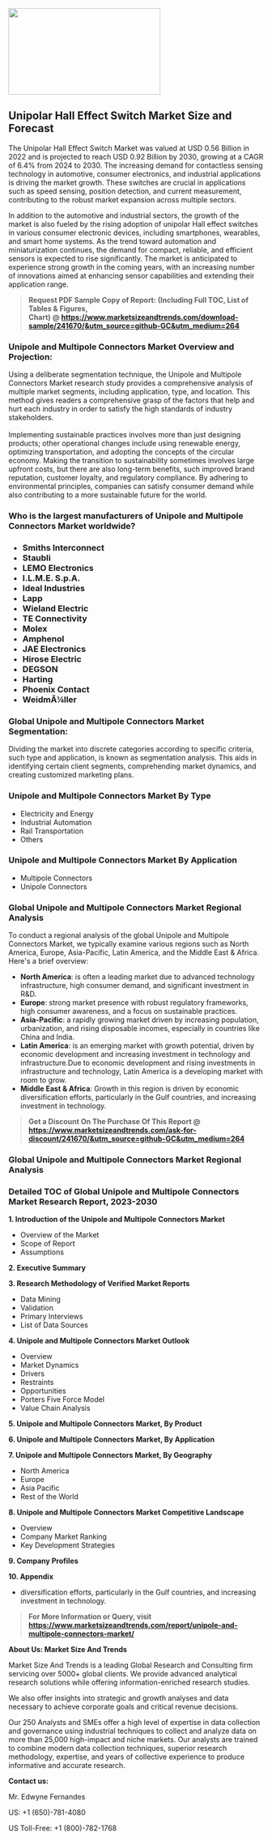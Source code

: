 <p><img class="alignnone size-medium wp-image-20088" src="https://ffe5etoiles.com/wp-content/uploads/2024/12/MST1-300x171.png" alt="" width="300" height="171" /></p><h2>Unipolar Hall Effect Switch Market Size and Forecast</h2><p>The Unipolar Hall Effect Switch Market was valued at USD 0.56 Billion in 2022 and is projected to reach USD 0.92 Billion by 2030, growing at a CAGR of 6.4% from 2024 to 2030. The increasing demand for contactless sensing technology in automotive, consumer electronics, and industrial applications is driving the market growth. These switches are crucial in applications such as speed sensing, position detection, and current measurement, contributing to the robust market expansion across multiple sectors.</p><p>In addition to the automotive and industrial sectors, the growth of the market is also fueled by the rising adoption of unipolar Hall effect switches in various consumer electronic devices, including smartphones, wearables, and smart home systems. As the trend toward automation and miniaturization continues, the demand for compact, reliable, and efficient sensors is expected to rise significantly. The market is anticipated to experience strong growth in the coming years, with an increasing number of innovations aimed at enhancing sensor capabilities and extending their application range.</p></p><blockquote id="" class=""><strong>Request PDF Sample Copy of Report: (Including Full TOC, List of Tables &amp; Figures, Chart)&nbsp;@&nbsp;<strong><a href="https://www.marketsizeandtrends.com/download-sample/241670/&utm_source=github-GC&utm_medium=264" target="_blank">https://www.marketsizeandtrends.com/download-sample/241670/&utm_source=github-GC&utm_medium=264</a></strong></strong></blockquote><h3 id="" class="">Unipole and Multipole Connectors Market&nbsp;Overview and Projection:</h3><p id="" class="">Using a deliberate segmentation technique, the Unipole and Multipole Connectors Market research study provides a comprehensive analysis of multiple market segments, including application, type, and location. This method gives readers a comprehensive grasp of the factors that help and hurt each industry in order to satisfy the high standards of industry stakeholders. <br /> <br />Implementing sustainable practices involves more than just designing products; other operational changes include using renewable energy, optimizing transportation, and adopting the concepts of the circular economy. Making the transition to sustainability sometimes involves large upfront costs, but there are also long-term benefits, such improved brand reputation, customer loyalty, and regulatory compliance. By adhering to environmental principles, companies can satisfy consumer demand while also contributing to a more sustainable future for the world.</p><h3 id="" class="">Who is the largest manufacturers of&nbsp;Unipole and Multipole Connectors Market worldwide?</h3><h3 class=""><p><ul><li>Smiths Interconnect </li><li> Staubli </li><li> LEMO Electronics </li><li> I.L.M.E. S.p.A. </li><li> Ideal Industries </li><li> Lapp </li><li> Wieland Electric </li><li> TE Connectivity </li><li> Molex </li><li> Amphenol </li><li> JAE Electronics </li><li> Hirose Electric </li><li> DEGSON </li><li> Harting </li><li> Phoenix Contact </li><li> WeidmÃ¼ller</li></ul></p></h3><h3 id="" class="">Global&nbsp;Unipole and Multipole Connectors Market Segmentation:</h3><p id="" class="">Dividing the market into discrete categories according to specific criteria, such type and application, is known as segmentation analysis. This aids in identifying certain client segments, comprehending market dynamics, and creating customized marketing plans.</p><h3 id="" class="">Unipole and Multipole Connectors Market&nbsp;By Type</h3><p><p><ul><li>Electricity and Energy</li><li> Industrial Automation</li><li> Rail Transportation</li><li> Others</p></li></ul></p></p><h3 id="" class="">Unipole and Multipole Connectors Market&nbsp;By Application</h3><p class=""><p><ul><li>Multipole Connectors</li><li> Unipole Connectors</li></ul></p></p><h3 id="" class="">Global Unipole and Multipole Connectors Market Regional Analysis</h3><p id="" class="">To conduct a regional analysis of the global Unipole and Multipole Connectors Market, we typically examine various regions such as North America, Europe, Asia-Pacific, Latin America, and the Middle East &amp; Africa. Here's a brief overview:</p><ul><li><strong>North America</strong>: is often a leading market due to advanced technology infrastructure, high consumer demand, and significant investment in R&amp;D.</li><li><strong>Europe</strong>: strong market presence with robust regulatory frameworks, high consumer awareness, and a focus on sustainable practices.</li><li><strong>Asia-Pacific</strong>: a rapidly growing market driven by increasing population, urbanization, and rising disposable incomes, especially in countries like China and India.</li><li><strong>Latin America</strong>: is an emerging market with growth potential, driven by economic development and increasing investment in technology and infrastructure.Due to economic development and rising investments in infrastructure and technology, Latin America is a developing market with room to grow.</li><li><strong>Middle East &amp; Africa</strong>: Growth in this region is driven by economic diversification efforts, particularly in the Gulf countries, and increasing investment in technology.</li></ul><blockquote id="" class=""><strong>Get a Discount On The Purchase Of This Report @ <strong><a href="https://www.marketsizeandtrends.com/ask-for-discount/241670/&utm_source=github-GC&utm_medium=264" target="_blank">https://www.marketsizeandtrends.com/ask-for-discount/241670/&utm_source=github-GC&utm_medium=264</a></strong></strong></blockquote><h3 id="" class="">Global Unipole and Multipole Connectors Market Regional Analysis</h3><h3 id="" class="">Detailed TOC of Global Unipole and Multipole Connectors Market Research Report, 2023-2030</h3><p id="" class=""><strong>1. Introduction of the Unipole and Multipole Connectors Market</strong></p><ul><li>Overview of the Market</li><li>Scope of Report</li><li>Assumptions</li></ul><p id="" class=""><strong>2. Executive Summary</strong></p><p id="" class=""><strong>3. Research Methodology of Verified Market Reports</strong></p><ul><li>Data Mining</li><li>Validation</li><li>Primary Interviews</li><li>List of Data Sources</li></ul><p id="" class=""><strong>4. Unipole and Multipole Connectors Market Outlook</strong></p><ul><li>Overview</li><li>Market Dynamics</li><li>Drivers</li><li>Restraints</li><li>Opportunities</li><li>Porters Five Force Model</li><li>Value Chain Analysis</li></ul><p id="" class=""><strong>5. Unipole and Multipole Connectors Market, By Product</strong></p><p id="" class=""><strong>6. Unipole and Multipole Connectors Market, By Application</strong></p><p id="" class=""><strong>7. Unipole and Multipole Connectors Market, By Geography</strong></p><ul><li>North America</li><li>Europe</li><li>Asia Pacific</li><li>Rest of the World</li></ul><p id="" class=""><strong>8. Unipole and Multipole Connectors Market Competitive Landscape</strong></p><ul><li>Overview</li><li>Company Market Ranking</li><li>Key Development Strategies</li></ul><p id="" class=""><strong>9. Company Profiles</strong></p><p id="" class=""><strong>10. Appendix</strong></p><ul><li>diversification efforts, particularly in the Gulf countries, and increasing investment in technology.</li></ul><blockquote id="" class=""><strong>For More Information or Query, visit <strong><strong><a href="https://www.marketsizeandtrends.com/report/unipole-and-multipole-connectors-market/" target="_blank">https://www.marketsizeandtrends.com/report/unipole-and-multipole-connectors-market/</a></strong></strong></strong></blockquote><p id="" class=""><strong>About Us: Market Size And Trends</strong></p><p id="" class="">Market Size And Trends is a leading Global Research and Consulting firm servicing over 5000+ global clients. We provide advanced analytical research solutions while offering information-enriched research studies.</p><p id="" class="">We also offer insights into strategic and growth analyses and data necessary to achieve corporate goals and critical revenue decisions.</p><p id="" class="">Our 250 Analysts and SMEs offer a high level of expertise in data collection and governance using industrial techniques to collect and analyze data on more than 25,000 high-impact and niche markets. Our analysts are trained to combine modern data collection techniques, superior research methodology, expertise, and years of collective experience to produce informative and accurate research.</p><p id="" class=""><strong>Contact us:</strong></p><p id="" class="">Mr. Edwyne Fernandes</p><p id="" class="">US: +1 (650)-781-4080</p><p id="" class="">US Toll-Free: +1 (800)-782-1768</p>
